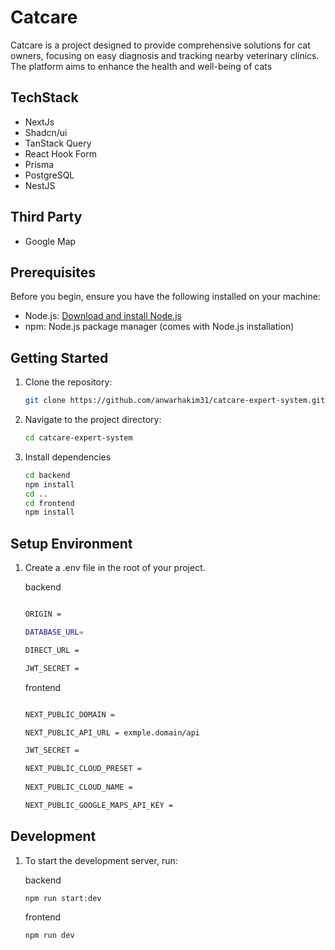 # Catcare

Catcare is a project designed to provide comprehensive solutions for cat owners, focusing on easy diagnosis and tracking nearby veterinary clinics. The platform aims to enhance the health and well-being of cats

## TechStack

- NextJs
- Shadcn/ui
- TanStack Query
- React Hook Form
- Prisma
- PostgreSQL
- NestJS

## Third Party

- Google Map
  
## Prerequisites

Before you begin, ensure you have the following installed on your machine:

- Node.js: [Download and install Node.js](https://nodejs.org/)
- npm: Node.js package manager (comes with Node.js installation)

## Getting Started

1. Clone the repository:

   ```bash
   git clone https://github.com/anwarhakim31/catcare-expert-system.git
   ```

2. Navigate to the project directory:

   ```bash
   cd catcare-expert-system
   
   ```

3. Install dependencies

   ```bash
   cd backend
   npm install
   cd ..
   cd frontend
   npm install
   ```

## Setup Environment

1. Create a .env file in the root of your project.

   backend
   ```bash 

   ORIGIN = 
   
   DATABASE_URL=
   
   DIRECT_URL = 

   JWT_SECRET = 
   ```

   frontend
   ```bash 

   NEXT_PUBLIC_DOMAIN = 

   NEXT_PUBLIC_API_URL = exmple.domain/api

   JWT_SECRET = 

   NEXT_PUBLIC_CLOUD_PRESET = 
  
   NEXT_PUBLIC_CLOUD_NAME = 

   NEXT_PUBLIC_GOOGLE_MAPS_API_KEY = 


   ```

## Development

1. To start the development server, run:
   
   backend
   ```bash
   npm run start:dev
   ```
   frontend 
    ```bash
   npm run dev
   ```

